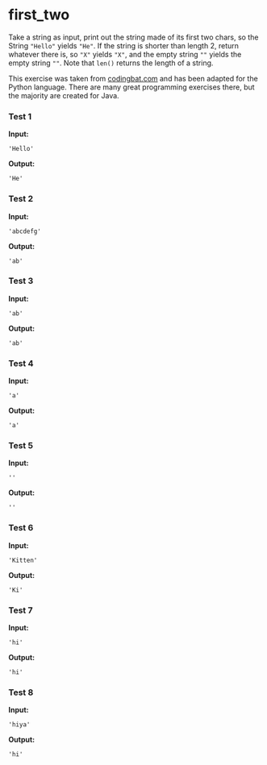 # first_two





Take a string as input, print out the string made of its first two chars, so the String `"Hello"` yields `"He"`. If the string is shorter than length 2, return whatever there is, so `"X"` yields `"X"`, and the empty string `""` yields the empty string `""`. Note that `len()` returns the length of a string.

This exercise was taken from [codingbat.com](https://codingbat.com/prob/p163411) and has been adapted for the Python language. There are many great programming exercises there, but the majority are created for Java.






### Test 1
**Input:**
```
'Hello'
```
**Output:**
```
'He'
```
### Test 2
**Input:**
```
'abcdefg'
```
**Output:**
```
'ab'
```
### Test 3
**Input:**
```
'ab'
```
**Output:**
```
'ab'
```
### Test 4
**Input:**
```
'a'
```
**Output:**
```
'a'
```
### Test 5
**Input:**
```
''
```
**Output:**
```
''
```
### Test 6
**Input:**
```
'Kitten'
```
**Output:**
```
'Ki'
```
### Test 7
**Input:**
```
'hi'
```
**Output:**
```
'hi'
```
### Test 8
**Input:**
```
'hiya'
```
**Output:**
```
'hi'
```

